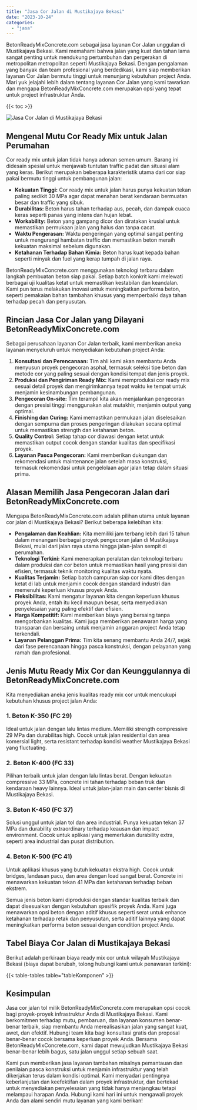 ```yaml
---
title: "Jasa Cor Jalan di Mustikajaya Bekasi"
date: "2023-10-24"
categories: 
  - "jasa"
---
```


BetonReadyMixConcrete.com sebagai jasa layanan Cor Jalan unggulan di Mustikajaya Bekasi. Kami memahami bahwa jalan yang kuat dan tahan lama sangat penting untuk mendukung pertumbuhan dan pergerakan di metropolitan metropolitan seperti Mustikajaya Bekasi. Dengan pengalaman yang banyak dan team profesional yang berdedikasi, kami siap memberikan layanan Cor Jalan bermutu tinggi untuk menunjang kebutuhan project Anda. Mari yuk jelajahi lebih dalam tentang layanan Cor Jalan yang kami tawarkan dan mengapa BetonReadyMixConcrete.com merupakan opsi yang tepat untuk project infrastruktur Anda.

{{< toc >}}

![Jasa Cor Jalan di Mustikajaya Bekasi](https://betoncor8.github.io/cor/harga-beton-readymix-concrete%20(14).png)

## Mengenal Mutu Cor Ready Mix untuk Jalan Perumahan

Cor ready mix untuk jalan tidak hanya adonan semen umum. Barang ini didesain spesial untuk menjawab tuntutan traffic padat dan situasi alam yang keras. Berikut merupakan beberapa karakteristik utama dari cor siap pakai bermutu tinggi untuk pembangunan jalan:

- **Kekuatan Tinggi:** Cor ready mix untuk jalan harus punya kekuatan tekan paling sedikit 30 MPa agar dapat menahan berat kendaraan bermuatan besar dan traffic yang sibuk.
- **Durabilitas:** Beton harus tahan terhadap aus, pecah, dan dampak cuaca keras seperti panas yang intens dan hujan lebat.
- **Workability:** Beton yang gampang dicor dan diratakan krusial untuk memastikan permukaan jalan yang halus dan tanpa cacat.
- **Waktu Pengerasan:** Waktu pengeringan yang optimal sangat penting untuk mengurangi hambatan traffic dan memastikan beton meraih kekuatan maksimal sebelum digunakan.
- **Ketahanan Terhadap Bahan Kimia:** Beton harus kuat kepada bahan seperti minyak dan fuel yang kerap tumpah di jalan raya.

BetonReadyMixConcrete.com menggunakan teknologi terbaru dalam langkah pembuatan beton siap pakai. Setiap batch konkrit kami melewati berbagai uji kualitas ketat untuk memastikan kestabilan dan keandalan. Kami pun terus melakukan inovasi untuk meningkatkan performa beton, seperti pemakaian bahan tambahan khusus yang memperbaiki daya tahan terhadap pecah dan penyusutan.

## Rincian Jasa Cor Jalan yang Dilayani BetonReadyMixConcrete.com

Sebagai perusahaan layanan Cor Jalan terbaik, kami memberikan aneka layanan menyeluruh untuk menyediakan kebutuhan project Anda:

1. **Konsultasi dan Perencanaan:** Tim ahli kami akan membantu Anda menyusun proyek pengecoran asphal, termasuk seleksi tipe beton dan metode cor yang paling sesuai dengan kondisi tempat dan jenis proyek.
2. **Produksi dan Pengiriman Ready Mix:** Kami memproduksi cor ready mix sesuai detail proyek dan mengirimkannya tepat waktu ke tempat untuk menjamin kesinambungan pembangunan.
3. **Pengecoran On-site:** Tim terampil kita akan menjalankan pengecoran dengan presisi tinggi menggunakan alat mutakhir, menjamin output yang optimal.
4. **Finishing dan Curing:** Kami memastikan permukaan jalan diselesaikan dengan sempurna dan proses pengeringan dilakukan secara optimal untuk memastikan strength dan ketahanan beton.
5. **Quality Control:** Setiap tahap cor diawasi dengan ketat untuk memastikan output cocok dengan standar kualitas dan specifikasi proyek.
6. **Layanan Pasca Pengecoran:** Kami memberikan dukungan dan rekomendasi untuk maintenance jalan setelah masa konstruksi, termasuk rekomendasi untuk pengelolaan agar jalan tetap dalam situasi prima.

## Alasan Memilih Jasa Pengecoran Jalan dari BetonReadyMixConcrete.com

Mengapa BetonReadyMixConcrete.com adalah pilihan utama untuk layanan cor jalan di Mustikajaya Bekasi? Berikut beberapa kelebihan kita:

- **Pengalaman dan Keahlian:** Kita memiliki jam terbang lebih dari 15 tahun dalam menangani berbagai proyek pengecoran jalan di Mustikajaya Bekasi, mulai dari jalan raya utama hingga jalan-jalan sempit di perumahan.
- **Teknologi Terkini:** Kami menerapkan peralatan dan teknologi terbaru dalam produksi dan cor beton untuk memastikan hasil yang presisi dan efisien, termasuk teknik monitoring kualitas waktu nyata.
- **Kualitas Terjamin:** Setiap batch campuran siap cor kami dites dengan ketat di lab untuk menjamin cocok dengan standard industri dan memenuhi keperluan khusus proyek Anda.
- **Fleksibilitas:** Kami mengatur layanan kita dengan keperluan khusus proyek Anda, entah itu kecil maupun besar, serta menyediakan penyelesaian yang paling efektif dan efisien.
- **Harga Kompetitif:** Kami memberikan biaya yang bersaing tanpa mengorbankan kualitas. Kami juga memberikan penawaran harga yang transparan dan bersaing untuk menjamin anggaran project Anda tetap terkendali.
- **Layanan Pelanggan Prima:** Tim kita senang membantu Anda 24/7, sejak dari fase perencanaan hingga pasca konstruksi, dengan pelayanan yang ramah dan profesional.

## Jenis Mutu Ready Mix Cor dan Keunggulannya di BetonReadyMixConcrete.com

Kita menyediakan aneka jenis kualitas ready mix cor untuk mencukupi kebutuhan khusus project jalan Anda:

### 1\. Beton K-350 (FC 29)

Ideal untuk jalan dengan lalu lintas medium. Memiliki strength compressive 29 MPa dan durabilitas high. Cocok untuk jalan residential dan area komersial light, serta resistant terhadap kondisi weather Mustikajaya Bekasi yang fluctuating.

### 2\. Beton K-400 (FC 33)

Pilihan terbaik untuk jalan dengan lalu lintas berat. Dengan kekuatan compressive 33 MPa, concrete ini tahan terhadap beban truk dan kendaraan heavy lainnya. Ideal untuk jalan-jalan main dan center bisnis di Mustikajaya Bekasi.

### 3\. Beton K-450 (FC 37)

Solusi unggul untuk jalan tol dan area industrial. Punya kekuatan tekan 37 MPa dan durability extraordinary terhadap keausan dan impact environment. Cocok untuk aplikasi yang memerlukan durability extra, seperti area industrial dan pusat distribution.

### 4\. Beton K-500 (FC 41)

Untuk aplikasi khusus yang butuh kekuatan ekstra high. Cocok untuk bridges, landasan pacu, dan area dengan load sangat berat. Concrete ini menawarkan kekuatan tekan 41 MPa dan ketahanan terhadap beban ekstrem.

Semua jenis beton kami diproduksi dengan standar kualitas terbaik dan dapat disesuaikan dengan kebutuhan spesifik proyek Anda. Kami juga menawarkan opsi beton dengan aditif khusus seperti serat untuk enhance ketahanan terhadap retak dan penyusutan, serta aditif lainnya yang dapat meningkatkan performa beton sesuai dengan condition project Anda.

## Tabel Biaya Cor Jalan di Mustikajaya Bekasi

Berikut adalah perkiraan biaya ready mix cor untuk wilayah Mustikajaya Bekasi (biaya dapat berubah, tolong hubungi kami untuk penawaran terkini):

{{< table-tables table="tableKomponen" >}}

## Kesimpulan

Jasa cor jalan tol milik BetonReadyMixConcrete.com merupakan opsi cocok bagi proyek-proyek infrastruktur Anda di Mustikajaya Bekasi. Kami berkomitmen terhadap mutu, pembaruan, dan layanan konsumen benar-benar terbaik, siap membantu Anda merealisasikan jalan yang sangat kuat, awet, dan efektif. Hubungi team kita bagi konsultasi gratis dan proposal benar-benar cocok bersama keperluan proyek Anda. Bersama BetonReadyMixConcrete.com, kami dapat mewujudkan Mustikajaya Bekasi benar-benar lebih bagus, satu jalan unggul setiap sebuah saat.

Kami pun memberikan jasa layanan tambahan misalnya pemantauan dan penilaian pasca konstruksi untuk menjamin infrastruktur yang telah dikerjakan terus dalam kondisi optimal. Kami menyadari pentingnya keberlanjutan dan keefektifan dalam proyek infrastruktur, dan bertekad untuk menyediakan penyelesaian yang tidak hanya menjangkau tetapi melampaui harapan Anda. Hubungi kami hari ini untuk mengawali proyek Anda dan alami sendiri mutu layanan yang kami berikan!
